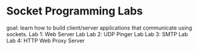 # Socket Programming Labs
goal: learn how to build client/server applications that communicate using sockets.
Lab 1:	Web	Server Lab
Lab	2:	UDP	Pinger	Lab
Lab 3:	SMTP	Lab
Lab 4: HTTP	Web	Proxy Server

